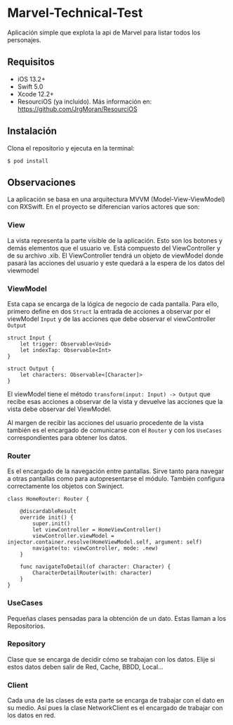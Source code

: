 # Marvel-Technical-Test

Aplicación simple que explota la api de Marvel para listar todos los personajes.

## Requisitos
- iOS 13.2+
- Swift 5.0
- Xcode 12.2+
- ResourciOS (ya incluido). Más información en: https://github.com/JrgMoran/ResourciOS

## Instalación
Clona el repositorio y ejecuta en la terminal:
```
$ pod install
```

## Observaciones
La aplicación se basa en una arquitectura MVVM (Model-View-ViewModel) con RXSwift. En el proyecto se diferencian varios actores que son:

### View
La vista representa la parte visible de la aplicación. Esto son los botones y demás elementos que el usuario ve. Está compuesto del ViewController y de su archivo .xib. El ViewController tendrá un objeto de viewModel donde pasará las acciones del usuario y este quedará a la espera de los datos del viewmodel


### ViewModel
Esta capa se encarga de la lógica de negocio de cada pantalla. Para ello, primero define en dos `Struct` la entrada de acciones a observar por el viewModel `Input` y de las acciones que debe observar el viewController `Output`

```
struct Input {
    let trigger: Observable<Void>
    let indexTap: Observable<Int>
}

struct Output {
    let characters: Observable<[Character]>
}
```

 El viewModel tiene el método `transform(input: Input) -> Output` que recibe esas acciones a observar de la vista y devuelve las acciones que la vista debe observar del ViewModel.
 
Al margen de recibir las acciones del usuario procedente de la vista también es el encargado de comunicarse con el `Router` y con los `UseCases` correspondientes para obtener los datos.
 
 
 ### Router
Es el encargado de la navegación entre pantallas. Sirve tanto para navegar a otras pantallas como para autopresentarse el módulo.
También configura correctamente los objetos con Swinject.

```
class HomeRouter: Router {
    
    @discardableResult
    override init() {
        super.init()
        let viewController = HomeViewController()
        viewController.viewModel = injector.container.resolve(HomeViewModel.self, argument: self)
        navigate(to: viewController, mode: .new)
    }
    
    func navigateToDetail(of character: Character) {
        CharacterDetailRouter(with: character)
    }
}
```

### UseCases
Pequeñas clases pensadas para la obtención de un dato. Estas llaman a los Repositorios.


### Repository
Clase que se encarga de decidir cómo se trabajan con los datos. Elije si estos datos deben salir de Red, Cache, BBDD, Local...

### Client
Cada una de las clases de esta parte se encarga de trabajar con el dato en su medio. Así pues la clase NetworkClient es el encargado de trabajar con los datos en red.
